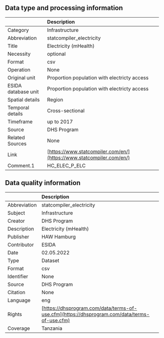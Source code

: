 ## Data type and processing information 

|                     | Description                                                          |
|:--------------------|:---------------------------------------------------------------------|
| Category            | Infrastructure                                                       |
| Abbreviation        | statcompiler_electricity                                             |
| Title               | Electricity (mHealth)                                                |
| Necessity           | optional                                                             |
| Format              | csv                                                                  |
| Operation           | None                                                                 |
| Original unit       | Proportion population with electricty access                         |
| ESIDA database unit | Proportion population with electricty access                         |
| Spatial details     | Region                                                               |
| Temporal details    | Cross-sectional                                                      |
| Timeframe           | up to 2017                                                           |
| Source              | DHS Program                                                          |
| Related Sources     | None                                                                 |
| Link                | [https://www.statcompiler.com/en/](https://www.statcompiler.com/en/) |
| Comment.1           | HC_ELEC_P_ELC                                                        |

## Data quality information 

|              | Description                                                                                  |
|:-------------|:---------------------------------------------------------------------------------------------|
| Abbreviation | statcompiler_electricity                                                                     |
| Subject      | Infrastructure                                                                               |
| Creator      | DHS Program                                                                                  |
| Description  | Electricity (mHealth)                                                                        |
| Publisher    | HAW Hamburg                                                                                  |
| Contributor  | ESIDA                                                                                        |
| Date         | 02.05.2022                                                                                   |
| Type         | Dataset                                                                                      |
| Format       | csv                                                                                          |
| Identifier   | None                                                                                         |
| Source       | DHS Program                                                                                  |
| Citation     | None                                                                                         |
| Language     | eng                                                                                          |
| Rights       | [https://dhsprogram.com/data/terms-of-use.cfm](https://dhsprogram.com/data/terms-of-use.cfm) |
| Coverage     | Tanzania                                                                                     |